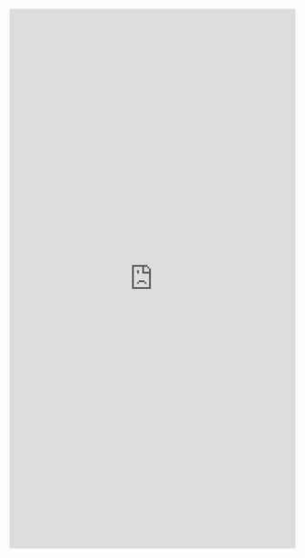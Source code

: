 <p><iframe style="overflow: hidden; border: 0px #ffffff none; margin-top: -26px; background: #ffffff;" src="https://docsify-this.net?basePath=https://raw.githubusercontent.com/erectbranch/TinyML_and_Efficient_DLC/master/lec05/summary02&homepage=README.md"&font-family=Lato%20Extended,Lato,Helvetica%20Neue,Helvetica,Arial,sans-serif&font-size=1&hide-credits=true" width="100%" height="950px" allowfullscreen="allowfullscreen"></iframe></p>